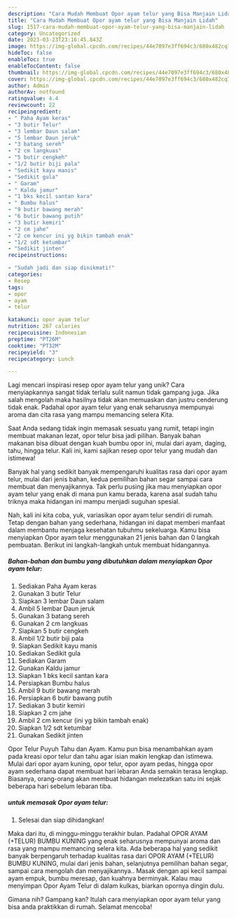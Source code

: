 ```yaml
---
description: "Cara Mudah Membuat Opor ayam telur yang Bisa Manjain Lidah"
title: "Cara Mudah Membuat Opor ayam telur yang Bisa Manjain Lidah"
slug: 1517-cara-mudah-membuat-opor-ayam-telur-yang-bisa-manjain-lidah
category: Uncategorized
date: 2023-03-23T23:16:45.843Z
image: https://img-global.cpcdn.com/recipes/44e7097e3ff694c3/680x482cq70/opor-ayam-telur-foto-resep-utama.jpg
hideToc: false
enableToc: true
enableTocContent: false
thumbnail: https://img-global.cpcdn.com/recipes/44e7097e3ff694c3/680x482cq70/opor-ayam-telur-foto-resep-utama.jpg
cover: https://img-global.cpcdn.com/recipes/44e7097e3ff694c3/680x482cq70/opor-ayam-telur-foto-resep-utama.jpg
author: Admin
authorAv: notfound
ratingvalue: 4.4
reviewcount: 22
recipeingredient:
- " Paha Ayam keras"
- "3 butir Telur"
- "3 lembar Daun salam"
- "5 lembar Daun jeruk"
- "3 batang sereh"
- "2 cm langkuas"
- "5 butir cengkeh"
- "1/2 butir biji pala"
- "Sedikit kayu manis"
- "Sedikit gula"
- " Garam"
- " Kaldu jamur"
- "1 bks kecil santan kara"
- " Bumbu halus"
- "9 butir bawang merah"
- "6 butir bawang putih"
- "3 butir kemiri"
- "2 cm jahe"
- "2 cm kencur ini yg bikin tambah enak"
- "1/2 sdt ketumbar"
- "Sedikit jinten"
recipeinstructions:

- "Sudah jadi dan siap dinikmati!"
categories:
- Resep
tags:
- opor
- ayam
- telur

katakunci: opor ayam telur 
nutrition: 267 calories
recipecuisine: Indonesian
preptime: "PT26M"
cooktime: "PT32M"
recipeyield: "3"
recipecategory: Lunch

---
```





Lagi mencari inspirasi resep opor ayam telur yang unik? Cara menyiapkannya sangat tidak terlalu sulit namun tidak gampang juga. Jika salah mengolah maka hasilnya tidak akan memuaskan dan justru cenderung tidak enak. Padahal opor ayam telur yang enak seharusnya mempunyai aroma dan cita rasa yang mampu memancing selera Kita.





Saat Anda sedang tidak ingin memasak sesuatu yang rumit, tetapi ingin membuat makanan lezat, opor telur bisa jadi pilihan. Banyak bahan makanan bisa dibuat dengan kuah bumbu opor ini, mulai dari ayam, daging, tahu, hingga telur. Kali ini, kami sajikan resep opor telur yang mudah dan istimewa!

Banyak hal yang sedikit banyak mempengaruhi kualitas rasa dari opor ayam telur, mulai dari jenis bahan, kedua pemilihan bahan segar sampai cara membuat dan menyajikannya. Tak perlu pusing jika mau menyiapkan opor ayam telur yang enak di mana pun kamu berada, karena asal sudah tahu triknya maka hidangan ini mampu menjadi suguhan spesial.






Nah, kali ini kita coba, yuk, variasikan opor ayam telur sendiri di rumah. Tetap dengan bahan yang sederhana, hidangan ini dapat memberi manfaat dalam membantu menjaga kesehatan tubuhmu sekeluarga. Kamu bisa menyiapkan Opor ayam telur menggunakan 21 jenis bahan dan 0 langkah pembuatan. Berikut ini langkah-langkah untuk membuat hidangannya.

<!--inarticleads1-->

##### Bahan-bahan dan bumbu yang dibutuhkan dalam menyiapkan Opor ayam telur:

1. Sediakan  Paha Ayam keras
1. Gunakan 3 butir Telur
1. Siapkan 3 lembar Daun salam
1. Ambil 5 lembar Daun jeruk
1. Gunakan 3 batang sereh
1. Gunakan 2 cm langkuas
1. Siapkan 5 butir cengkeh
1. Ambil 1/2 butir biji pala
1. Siapkan Sedikit kayu manis
1. Sediakan Sedikit gula
1. Sediakan  Garam
1. Gunakan  Kaldu jamur
1. Siapkan 1 bks kecil santan kara
1. Persiapkan  Bumbu halus
1. Ambil 9 butir bawang merah
1. Persiapkan 6 butir bawang putih
1. Sediakan 3 butir kemiri
1. Siapkan 2 cm jahe
1. Ambil 2 cm kencur (ini yg bikin tambah enak)
1. Siapkan 1/2 sdt ketumbar
1. Gunakan Sedikit jinten


Opor Telur Puyuh Tahu dan Ayam. Kamu pun bisa menambahkan ayam pada kreasi opor telur dan tahu agar isian makin lengkap dan istimewa. Mulai dari opor ayam kuning, opor telur, opor ayam pedas, hingga opor ayam sederhana dapat membuat hari lebaran Anda semakin terasa lengkap. Biasanya, orang-orang akan membuat hidangan melezatkan satu ini sejak beberapa hari sebelum lebaran tiba. 

<!--inarticleads2-->

#####  untuk memasak Opor ayam telur:


1. Selesai dan siap dihidangkan!

Maka dari itu, di minggu-minggu terakhir bulan. Padahal OPOR AYAM (+TELUR) BUMBU KUNING yang enak seharusnya mempunyai aroma dan rasa yang mampu memancing selera kita. Ada beberapa hal yang sedikit banyak berpengaruh terhadap kualitas rasa dari OPOR AYAM (+TELUR) BUMBU KUNING, mulai dari jenis bahan, selanjutnya pemilihan bahan segar, sampai cara mengolah dan menyajikannya.. Masak dengan api kecil sampai ayam empuk, bumbu meresap, dan kuahnya berminyak. Kalau mau menyimpan Opor Ayam Telur di dalam kulkas, biarkan opornya dingin dulu. 

Gimana nih? Gampang kan? Itulah cara menyiapkan opor ayam telur yang bisa anda praktikkan di rumah. Selamat mencoba!
